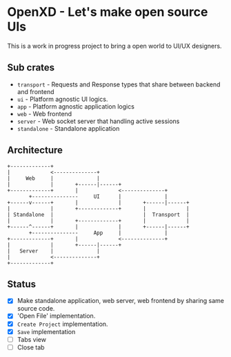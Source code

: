 # OpenXD - Let's make open source UIs

This is a work in progress project to bring a open world to UI/UX
designers.

## Sub crates

- `transport` - Requests and Response types that share between backend and
frontend
- `ui` - Platform agnostic UI logics.
- `app` - Platform agnostic application logics
- `web` - Web frontend
- `server` - Web socket server that handling active sessions
- `standalone` - Standalone application

## Architecture

```
+-------------+                                            
|             <--------------+                             
|     Web     |              |                             
|             |       +------|------+                      
+-------------+       |             <--------------+       
       +---------------     UI      |              |       
+------v------+       |             |       +------|------+
|             |       +-------------+       |             |
| Standalone  |                             |  Transport  |
|             |       +-------------+       |             |
+------^------+       |             |       +------|------+
       +---------------     App     |              |       
+-------------+       |             <--------------+       
|             |       +------|------+                      
|   Server    |              |                             
|             <--------------+                             
+-------------+                                            
```

## Status

- [x] Make standalone application, web server, web frontend by sharing same source code.
- [x] 'Open File' implementation.
- [x] `Create Project` implementation.
- [x] `Save` implementation
- [ ] Tabs view
- [ ] Close tab
